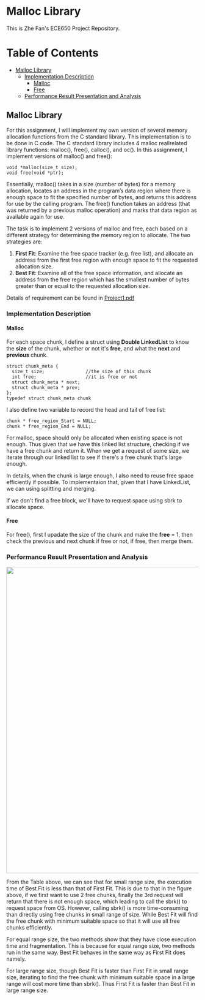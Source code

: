# Malloc Library

This is Zhe Fan's ECE650 Project Repository.

# Table of Contents

- [Malloc Library](#Malloc-Library)
  - [Implementation Description](#Implementation-Description)
    - [Malloc](#Malloc)
    - [Free](#Free)
  - [Performance Result Presentation and Analysis](#Performance-Result-Presentation-and-Analysis)

## Malloc Library

For this assignment, I will implement my own version of several memory allocation functions from the C standard library. This implementation is to be done in C code. The C standard library includes 4 malloc reallrelated library functions: malloc(), free(), calloc(), and oc(). In this assignment, I implement versions of malloc() and free(): 
```
void *malloc(size_t size); 
void free(void *ptr); 
```
Essentially, malloc() takes in a size (number of bytes) for a memory allocation, locates an address in the program’s data region where there is enough space to fit the specified number of bytes, and returns this address for use by the calling program. 
The free() function takes an address (that was returned by a previous malloc operation) and marks that data region as available again for use.

The task is to implement 2 versions of malloc and free, each based on a different strategy for
determining the memory region to allocate. The two strategies are:
1. **First Fit**: Examine the free space tracker (e.g. free list), and allocate an address from
the first free region with enough space to fit the requested allocation size.
2. **Best Fit**: Examine all of the free space information, and allocate an address from the
free region which has the smallest number of bytes greater than or equal to the
requested allocation size.

Details of requirement can be found in [Project1.pdf](Project_1_Malloc_Library/Project1.pdf)

### Implementation Description

#### Malloc

  For each space chunk, I define a struct using **Double LinkedList** to know the **size** of the chunk, whether or not it's **free**, and what the **next** and **previous** chunk.
  
```
struct chunk_meta {
  size_t size;               //the size of this chunk
  int free;                  //it is free or not
  struct chunk_meta * next;
  struct chunk_meta * prev;
};
typedef struct chunk_meta chunk
```
  
  I also define two variable to record the head and tail of free list:
  
```
chunk * free_region_Start = NULL;
chunk * free_region_End = NULL;
```
  
  For malloc, space should only be allocated when existing space is not enough. Thus given that we have this linked list structure, checking if we have a free chunk and return it. When we get a request of some size, we iterate through our linked list to see if there's a free chunk that's large enough.

 In details, when the chunk is large enough, I also need to reuse free space efficiently if possible. To implementaion that, given that I have LinkedList, we can using splitting and merging.
 
If we don't find a free block, we'll have to request space using sbrk to allocate space.

#### Free

For free(), first I upadate the size of the chunk and make the **free** = 1, then check the previous and next chunk if free or not, if free, then merge them.

### Performance Result Presentation and Analysis

<img src="https://user-images.githubusercontent.com/73271231/214691154-acdcb645-d944-4cda-a1bd-86cf6ab95125.png" width="800"/>

From the Table above, we can see that for small range size, the execution time of Best Fit is less than that of First Fit. This is due to that in the figure above, if we first want to use 2 free chunks, finally the 3rd request will return that there is not enough space, which leading to call the sbrk() to request space from OS. However, calling sbrk() is more time-consuming than directly using free chunks in small range of size. While Best Fit will find the free chunk with minimum suitable space so that it will use all free chunks efficiently.

For equal range size, the two methods show that they have close execution time and fragmentation. This is because for equal range size, two methods run in the same way. Best Fit behaves in the same way as First Fit does namely.

For large range size, though Best Fit is faster than First Fit in small range size, iterating to find the free chunk with minimum suitable space in a large range will cost more time than sbrk(). Thus First Fit is faster than Best Fit in large range size.